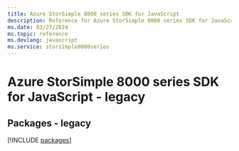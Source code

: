 ```yaml
---
title: Azure StorSimple 8000 series SDK for JavaScript
description: Reference for Azure StorSimple 8000 series SDK for JavaScript
ms.date: 03/27/2024
ms.topic: reference
ms.devlang: javascript
ms.service: storsimple8000series
---
```

# Azure StorSimple 8000 series SDK for JavaScript - legacy
## Packages - legacy
[!INCLUDE [packages](storsimple-8000-series-index.md)]